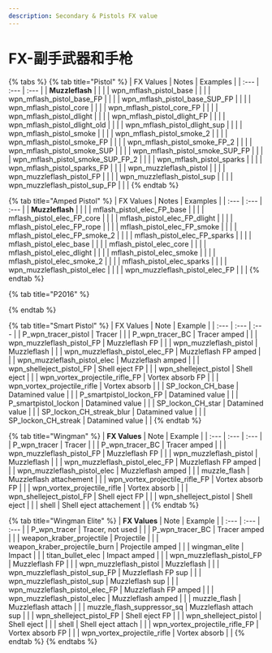 ```yaml
---
description: Secondary & Pistols FX value
---
```


# FX-副手武器和手枪

{% tabs %}
{% tab title="Pistol" %}
| FX Values | Notes | Examples |
| :--- | :--- | :--- |
| **Muzzleflash** |  |  |
| wpn\_mflash\_pistol\_base |  |  |
| wpn\_mflash\_pistol\_base\_FP |  |  |
| wpn\_mflash\_pistol\_base\_SUP\_FP |  |  |
| wpn\_mflash\_pistol\_core |  |  |
| wpn\_mflash\_pistol\_core\_FP |  |  |
| wpn\_mflash\_pistol\_dlight |  |  |
| wpn\_mflash\_pistol\_dlight\_FP |  |  |
| wpn\_mflash\_pistol\_dlight\_old |  |  |
| wpn\_mflash\_pistol\_dlight\_sup |  |  |
| wpn\_mflash\_pistol\_smoke |  |  |
| wpn\_mflash\_pistol\_smoke\_2 |  |  |
| wpn\_mflash\_pistol\_smoke\_FP |  |  |
| wpn\_mflash\_pistol\_smoke\_FP\_2 |  |  |
| wpn\_mflash\_pistol\_smoke\_SUP |  |  |
| wpn\_mflash\_pistol\_smoke\_SUP\_FP |  |  |
| wpn\_mflash\_pistol\_smoke\_SUP\_FP\_2 |  |  |
| wpn\_mflash\_pistol\_sparks |  |  |
| wpn\_mflash\_pistol\_sparks\_FP |  |  |
| wpn\_muzzleflash\_pistol |  |  |
| wpn\_muzzleflash\_pistol\_FP |  |  |
| wpn\_muzzleflash\_pistol\_sup |  |  |
| wpn\_muzzleflash\_pistol\_sup\_FP |  |  |
{% endtab %}

{% tab title="Amped Pistol" %}
| FX Values | Notes | Examples |
| :--- | :--- | :--- |
| **Muzzleflash** |  |  |
| mflash\_pistol\_elec\_FP\_base |  |  |
| mflash\_pistol\_elec\_FP\_core |  |  |
| mflash\_pistol\_elec\_FP\_dlight |  |  |
| mflash\_pistol\_elec\_FP\_rope |  |  |
| mflash\_pistol\_elec\_FP\_smoke |  |  |
| mflash\_pistol\_elec\_FP\_smoke\_2 |  |  |
| mflash\_pistol\_elec\_FP\_sparks |  |  |
| mflash\_pistol\_elec\_base |  |  |
| mflash\_pistol\_elec\_core |  |  |
| mflash\_pistol\_elec\_dlight |  |  |
| mflash\_pistol\_elec\_smoke |  |  |
| mflash\_pistol\_elec\_smoke\_2 |  |  |
| mflash\_pistol\_elec\_sparks |  |  |
| wpn\_muzzleflash\_pistol\_elec |  |  |
| wpn\_muzzleflash\_pistol\_elec\_FP |  |  |
{% endtab %}

{% tab title="P2016" %}

{% endtab %}

{% tab title="Smart Pistol" %}
| FX Values | Note | Example |
| :--- | :--- | :--- |
| P\_wpn\_tracer\_pistol | Tracer |  |
| P\_wpn\_tracer\_BC | Tracer amped |  |
| wpn\_muzzleflash\_pistol\_FP | Muzzleflash FP |  |
| wpn\_muzzleflash\_pistol | Muzzleflash |  |
| wpn\_muzzleflash\_pistol\_elec\_FP | Muzzleflash FP amped |  |
| wpn\_muzzleflash\_pistol\_elec | Muzzleflash amped |  |
| wpn\_shelleject\_pistol\_FP | Shell eject FP |  |
| wpn\_shelleject\_pistol | Shell eject |  |
| wpn\_vortex\_projectile\_rifle\_FP | Vortex absorb FP |  |
| wpn\_vortex\_projectile\_rifle | Vortex absorb |  |
| SP\_lockon\_CH\_base | Datamined value |  |
| P\_smartpistol\_lockon\_FP | Datamined value |  |
| P\_smartpistol\_lockon | Datamined value |  |
| SP\_lockon\_CH\_star | Datamined value |  |
| SP\_lockon\_CH\_streak\_blur | Datamined value |  |
| SP\_lockon\_CH\_streak | Datamined value |  |
{% endtab %}

{% tab title="Wingman" %}
| **FX Values** | Note | Example |
| :--- | :--- | :--- |
| P\_wpn\_tracer | Tracer |  |
| P\_wpn\_tracer\_BC | Tracer amped |  |
| wpn\_muzzleflash\_pistol\_FP | Muzzleflash FP |  |
| wpn\_muzzleflash\_pistol | Muzzleflash |  |
| wpn\_muzzleflash\_pistol\_elec\_FP | Muzzleflash FP amped |  |
| wpn\_muzzleflash\_pistol\_elec | Muzzleflash amped |  |
| muzzle\_flash | Muzzleflash attachement |  |
| wpn\_vortex\_projectile\_rifle\_FP | Vortex absorb FP |  |
| wpn\_vortex\_projectile\_rifle | Vortex absorb |  |
| wpn\_shelleject\_pistol\_FP | Shell eject FP |  |
| wpn\_shelleject\_pistol | Shell eject |  |
| shell | Shell eject attachement |  |
{% endtab %}

{% tab title="Wingman Elite" %}
| **FX Values** | Note | Example |
| :--- | :--- | :--- |
| P\_wpn\_tracer | Tracer, not used |  |
| P\_wpn\_tracer\_BC | Tracer amped |  |
| weapon\_kraber\_projectile | Projectile |  |
| weapon\_kraber\_projectile\_burn | Projectile amped |  |
| wingman\_elite | Impact |  |
| titan\_bullet\_elec | Impact amped |  |
| wpn\_muzzleflash\_pistol\_FP | Muzzleflash FP |  |
| wpn\_muzzleflash\_pistol | Muzzleflash |  |
| wpn\_muzzleflash\_pistol\_sup\_FP | Muzzleflash FP sup |  |
| wpn\_muzzleflash\_pistol\_sup | Muzzleflash sup |  |
| wpn\_muzzleflash\_pistol\_elec\_FP | Muzzleflash FP amped |  |
| wpn\_muzzleflash\_pistol\_elec | Muzzleflash amped |  |
| muzzle\_flash | Muzzleflash attach |  |
| muzzle\_flash\_suppressor\_sq | Muzzleflash attach sup |  |
| wpn\_shelleject\_pistol\_FP | Shell eject FP |  |
| wpn\_shelleject\_pistol | Shell eject |  |
| shell | Shell eject attach |  |
| wpn\_vortex\_projectile\_rifle\_FP | Vortex absorb FP |  |
| wpn\_vortex\_projectile\_rifle | Vortex absorb |  |
{% endtab %}
{% endtabs %}

